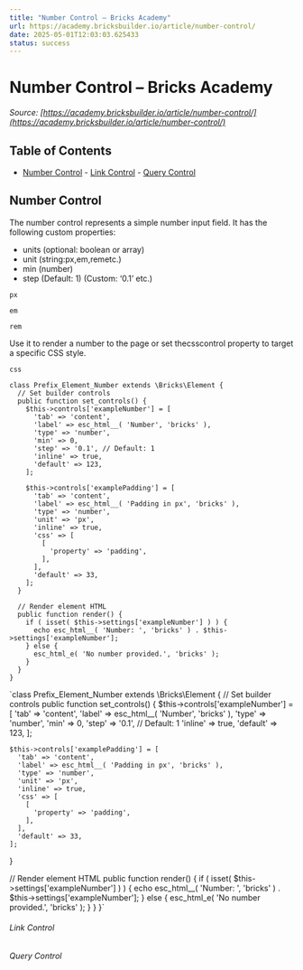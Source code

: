 ```yaml
---
title: "Number Control – Bricks Academy"
url: https://academy.bricksbuilder.io/article/number-control/
date: 2025-05-01T12:03:03.625433
status: success
---
```


# Number Control – Bricks Academy

*Source: [https://academy.bricksbuilder.io/article/number-control/](https://academy.bricksbuilder.io/article/number-control/)*

## Table of Contents

- [Number Control](#number-control)
        - [Link Control](#link-control)
        - [Query Control](#query-control)

## Number Control

The number control represents a simple number input field. It has the following custom properties:

- units (optional: boolean or array)
- unit (string:px,em,remetc.)
- min (number)
- step (Default: 1) (Custom: ‘0.1’ etc.)

`px`

`em`

`rem`

Use it to render a number to the page or set thecsscontrol property to target a specific CSS style.

`css`

```
class Prefix_Element_Number extends \Bricks\Element {
  // Set builder controls
  public function set_controls() {
    $this->controls['exampleNumber'] = [
      'tab' => 'content',
      'label' => esc_html__( 'Number', 'bricks' ),
      'type' => 'number',
      'min' => 0,
      'step' => '0.1', // Default: 1
      'inline' => true,
      'default' => 123,
    ];

    $this->controls['examplePadding'] = [
      'tab' => 'content',
      'label' => esc_html__( 'Padding in px', 'bricks' ),
      'type' => 'number',
      'unit' => 'px',
      'inline' => true,
      'css' => [
        [
          'property' => 'padding',
        ],
      ],
      'default' => 33,
    ];
  }

  // Render element HTML
  public function render() {
    if ( isset( $this->settings['exampleNumber'] ) ) {
      echo esc_html__( 'Number: ', 'bricks' ) . $this->settings['exampleNumber'];
    } else {
      esc_html_e( 'No number provided.', 'bricks' );
    }
  }
}
```

`class Prefix_Element_Number extends \Bricks\Element {
  // Set builder controls
  public function set_controls() {
    $this->controls['exampleNumber'] = [
      'tab' => 'content',
      'label' => esc_html__( 'Number', 'bricks' ),
      'type' => 'number',
      'min' => 0,
      'step' => '0.1', // Default: 1
      'inline' => true,
      'default' => 123,
    ];

    $this->controls['examplePadding'] = [
      'tab' => 'content',
      'label' => esc_html__( 'Padding in px', 'bricks' ),
      'type' => 'number',
      'unit' => 'px',
      'inline' => true,
      'css' => [
        [
          'property' => 'padding',
        ],
      ],
      'default' => 33,
    ];
  }

  // Render element HTML
  public function render() {
    if ( isset( $this->settings['exampleNumber'] ) ) {
      echo esc_html__( 'Number: ', 'bricks' ) . $this->settings['exampleNumber'];
    } else {
      esc_html_e( 'No number provided.', 'bricks' );
    }
  }
}`

###### Link Control

###### Query Control

